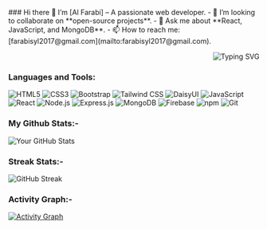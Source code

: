 <p align="left">
  ### Hi there 👋  
  I’m [Al Farabi] – A passionate web developer.  
  - 👯 I’m looking to collaborate on **open-source projects**.  
  - 💬 Ask me about **React, JavaScript, and MongoDB**.  
  - 📫 How to reach me: [farabisyl2017@gmail.com](mailto:farabisyl2017@gmail.com).
</p>
<p align="right">
  <img src="https://readme-typing-svg.herokuapp.com?font=Fira+Code&weight=600&size=22&pause=1000&color=36BCF7&background=FFFFFF00&center=true&vCenter=true&width=500&height=50&lines=Hi+there+%F0%9F%91%8B+I%27m+A-Farabi!;A+Full-Stack+Web+Developer.;Passionate+about+Coding+and+Learning!" alt="Typing SVG" />
</p>


### Languages and Tools:
![HTML5](https://img.shields.io/badge/HTML5-E34F26?style=flat&logo=html5&logoColor=white)
![CSS3](https://img.shields.io/badge/CSS3-1572B6?style=flat&logo=css3&logoColor=white)
![Bootstrap](https://img.shields.io/badge/Bootstrap-563D7C?style=flat&logo=bootstrap&logoColor=white)
![Tailwind CSS](https://img.shields.io/badge/Tailwind_CSS-38B2AC?style=flat&logo=tailwind-css&logoColor=white)
![DaisyUI](https://img.shields.io/badge/DaisyUI-5A0EF8?style=flat&logo=daisyui&logoColor=white)
![JavaScript](https://img.shields.io/badge/JavaScript-F7DF1E?style=flat&logo=javascript&logoColor=black)
![React](https://img.shields.io/badge/React-61DAFB?style=flat&logo=react&logoColor=black)
![Node.js](https://img.shields.io/badge/Node.js-339933?style=flat&logo=node.js&logoColor=white)
![Express.js](https://img.shields.io/badge/Express.js-000000?style=flat&logo=express&logoColor=white)
![MongoDB](https://img.shields.io/badge/MongoDB-47A248?style=flat&logo=mongodb&logoColor=white)
![Firebase](https://img.shields.io/badge/Firebase-FFCA28?style=flat&logo=firebase&logoColor=black)
![npm](https://img.shields.io/badge/npm-CB3837?style=flat&logo=npm&logoColor=white)
![Git](https://img.shields.io/badge/Git-F05032?style=flat&logo=git&logoColor=white)


### My Github Stats:-

![Your GitHub Stats](https://github-readme-stats.vercel.app/api?username=A-Farabi&show_icons=true&theme=radical)

### Streak Stats:-

![GitHub Streak](https://github-readme-streak-stats.herokuapp.com/?user=A-Farabi&theme=radical)

### Activity Graph:-

[![Activity Graph](https://github-readme-activity-graph.vercel.app/graph?username=A-Farabi&theme=react-dark)](https://github.com/ashutosh00710/github-readme-activity-graph)
